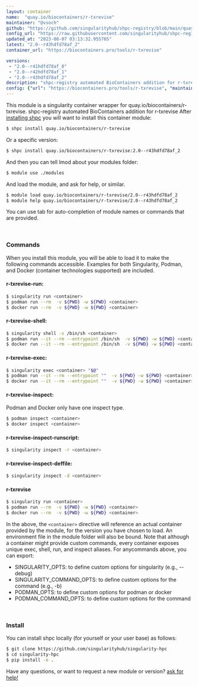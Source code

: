 ```yaml
---
layout: container
name:  "quay.io/biocontainers/r-txrevise"
maintainer: "@vsoch"
github: "https://github.com/singularityhub/shpc-registry/blob/main/quay.io/biocontainers/r-txrevise/container.yaml"
config_url: "https://raw.githubusercontent.com/singularityhub/shpc-registry/main/quay.io/biocontainers/r-txrevise/container.yaml"
updated_at: "2023-08-07 03:13:32.955765"
latest: "2.0--r43hdfd78af_2"
container_url: "https://biocontainers.pro/tools/r-txrevise"

versions:
 - "2.0--r41hdfd78af_0"
 - "2.0--r42hdfd78af_1"
 - "2.0--r43hdfd78af_2"
description: "shpc-registry automated BioContainers addition for r-txrevise"
config: {"url": "https://biocontainers.pro/tools/r-txrevise", "maintainer": "@vsoch", "description": "shpc-registry automated BioContainers addition for r-txrevise", "latest": {"2.0--r43hdfd78af_2": "sha256:5296ee22584a5b2b6b3d84bc755d413e841d469e6e2d03d0c597415831022244"}, "tags": {"2.0--r41hdfd78af_0": "sha256:7ff14a471665ae32a7663ef189d178793e2e5fb50874e7a62ae12046811303a0", "2.0--r42hdfd78af_1": "sha256:70e29b7dec0f98f290aeac7de84600494a045e018c0bf7f26abef7ddbaec696d", "2.0--r43hdfd78af_2": "sha256:5296ee22584a5b2b6b3d84bc755d413e841d469e6e2d03d0c597415831022244"}, "docker": "quay.io/biocontainers/r-txrevise"}
---
```


This module is a singularity container wrapper for quay.io/biocontainers/r-txrevise.
shpc-registry automated BioContainers addition for r-txrevise
After [installing shpc](#install) you will want to install this container module:


```bash
$ shpc install quay.io/biocontainers/r-txrevise
```

Or a specific version:

```bash
$ shpc install quay.io/biocontainers/r-txrevise:2.0--r43hdfd78af_2
```

And then you can tell lmod about your modules folder:

```bash
$ module use ./modules
```

And load the module, and ask for help, or similar.

```bash
$ module load quay.io/biocontainers/r-txrevise/2.0--r43hdfd78af_2
$ module help quay.io/biocontainers/r-txrevise/2.0--r43hdfd78af_2
```

You can use tab for auto-completion of module names or commands that are provided.

<br>

### Commands

When you install this module, you will be able to load it to make the following commands accessible.
Examples for both Singularity, Podman, and Docker (container technologies supported) are included.

#### r-txrevise-run:

```bash
$ singularity run <container>
$ podman run --rm  -v ${PWD} -w ${PWD} <container>
$ docker run --rm  -v ${PWD} -w ${PWD} <container>
```

#### r-txrevise-shell:

```bash
$ singularity shell -s /bin/sh <container>
$ podman run --it --rm --entrypoint /bin/sh  -v ${PWD} -w ${PWD} <container>
$ docker run --it --rm --entrypoint /bin/sh  -v ${PWD} -w ${PWD} <container>
```

#### r-txrevise-exec:

```bash
$ singularity exec <container> "$@"
$ podman run --it --rm --entrypoint ""  -v ${PWD} -w ${PWD} <container> "$@"
$ docker run --it --rm --entrypoint ""  -v ${PWD} -w ${PWD} <container> "$@"
```

#### r-txrevise-inspect:

Podman and Docker only have one inspect type.

```bash
$ podman inspect <container>
$ docker inspect <container>
```

#### r-txrevise-inspect-runscript:

```bash
$ singularity inspect -r <container>
```

#### r-txrevise-inspect-deffile:

```bash
$ singularity inspect -d <container>
```



#### r-txrevise

```bash
$ singularity run <container>
$ podman run --rm  -v ${PWD} -w ${PWD} <container>
$ docker run --rm  -v ${PWD} -w ${PWD} <container>
```


In the above, the `<container>` directive will reference an actual container provided
by the module, for the version you have chosen to load. An environment file in the
module folder will also be bound. Note that although a container
might provide custom commands, every container exposes unique exec, shell, run, and
inspect aliases. For anycommands above, you can export:

 - SINGULARITY_OPTS: to define custom options for singularity (e.g., --debug)
 - SINGULARITY_COMMAND_OPTS: to define custom options for the command (e.g., -b)
 - PODMAN_OPTS: to define custom options for podman or docker
 - PODMAN_COMMAND_OPTS: to define custom options for the command

<br>

### Install

You can install shpc locally (for yourself or your user base) as follows:

```bash
$ git clone https://github.com/singularityhub/singularity-hpc
$ cd singularity-hpc
$ pip install -e .
```

Have any questions, or want to request a new module or version? [ask for help!](https://github.com/singularityhub/singularity-hpc/issues)